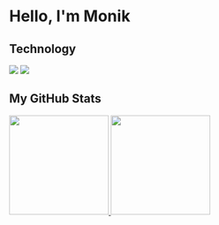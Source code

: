 # Hello, I'm Monik

## Technology
<div>
    <img src="https://img.shields.io/badge/C-00599C?style=for-the-badge&logo=c%2B%2B&logoColor=white"/>
    <img src="https://img.shields.io/badge/java-%23FF2E3E.svg?style=for-the-badge&logo=openjdk&logoColor=white"/>
</div>

## My GitHub Stats

<div>
    <a href="https://github.com/MonikAlves">
    <img height="180em" src="https://github-readme-stats.vercel.app/api?username=MonikAlves&theme=dark&border_radius=20&show_icons=true"/>
    <img height="180em" src="https://github-readme-stats-git-masterrstaa-rickstaa.vercel.app/api/top-langs/?username=MonikAlves&theme=dark&layout=compact&border_radius=20"/>
</div>
